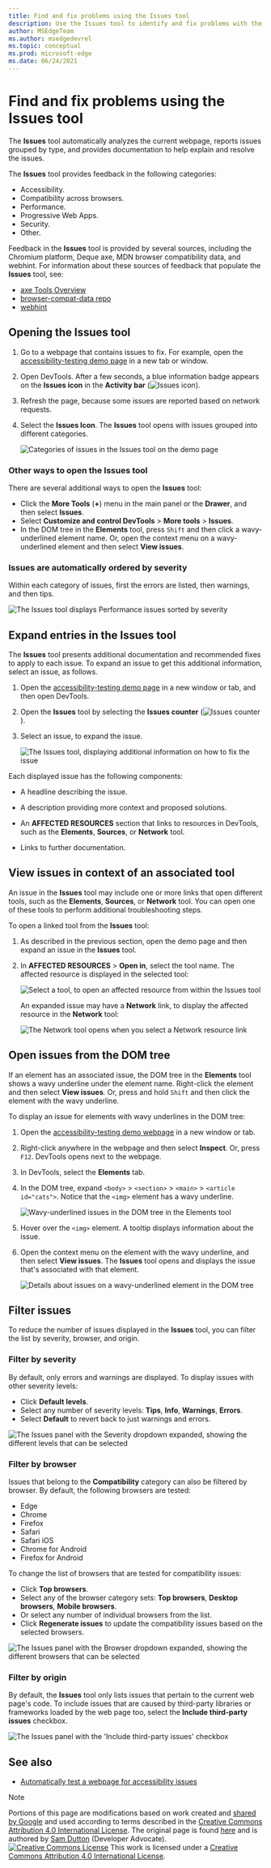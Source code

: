 ```yaml
---
title: Find and fix problems using the Issues tool
description: Use the Issues tool to identify and fix problems with the current webpage.
author: MSEdgeTeam
ms.author: msedgedevrel
ms.topic: conceptual
ms.prod: microsoft-edge
ms.date: 06/24/2021
---
```

<!-- Copyright Sam Dutton

   Licensed under the Apache License, Version 2.0 (the "License");
   you may not use this file except in compliance with the License.
   You may obtain a copy of the License at

       https://www.apache.org/licenses/LICENSE-2.0

   Unless required by applicable law or agreed to in writing, software
   distributed under the License is distributed on an "AS IS" BASIS,
   WITHOUT WARRANTIES OR CONDITIONS OF ANY KIND, either express or implied.
   See the License for the specific language governing permissions and
   limitations under the License.  -->
# Find and fix problems using the Issues tool

The **Issues** tool automatically analyzes the current webpage, reports issues grouped by type, and provides documentation to help explain and resolve the issues.

The **Issues** tool provides feedback in the following categories:
*  Accessibility.
*  Compatibility across browsers.
*  Performance.
*  Progressive Web Apps.
*  Security.
*  Other.

Feedback in the **Issues** tool is provided by several sources, including the Chromium platform, Deque axe, MDN browser compatibility data, and webhint.  For information about these sources of feedback that populate the **Issues** tool, see:
*  [axe Tools Overview](https://www.deque.com/axe)
*  [browser-compat-data repo](https://github.com/mdn/browser-compat-data)
*  [webhint](https://webhint.io)


<!-- ====================================================================== -->
## Opening the Issues tool

1. Go to a webpage that contains issues to fix.  For example, open the [accessibility-testing demo page](https://microsoftedge.github.io/Demos/devtools-a11y-testing/) in a new tab or window.

1. Open DevTools.  After a few seconds, a blue information badge appears on the **Issues icon** in the **Activity bar** (![Issues icon](media/issues-icon.png)).

1. Refresh the page, because some issues are reported based on network requests.

1. Select the **Issues Icon**.  The **Issues** tool opens with issues grouped into different categories.

   ![Categories of issues in the Issues tool on the demo page](media/categories.png)


### Other ways to open the Issues tool

There are several additional ways to open the **Issues** tool:
*  Click the **More Tools** (**+**) menu in the main panel or the **Drawer**, and then select **Issues**.
*  Select **Customize and control DevTools** > **More tools** > **Issues**.
*  In the DOM tree in the **Elements** tool, press `Shift` and then click a wavy-underlined element name.  Or, open the context menu on a wavy-underlined element and then select **View issues**.


### Issues are automatically ordered by severity

Within each category of issues, first the errors are listed, then warnings, and then tips.

![The Issues tool displays Performance issues sorted by severity](media/ordered-by-severity.png)


<!-- ====================================================================== -->
## Expand entries in the Issues tool

The **Issues** tool presents additional documentation and recommended fixes to apply to each issue.  To expand an issue to get this additional information, select an issue, as follows.

1. Open the [accessibility-testing demo page](https://microsoftedge.github.io/Demos/devtools-a11y-testing/) in a new window or tab, and then open DevTools.

1. Open the **Issues** tool by selecting the **Issues counter** (![Issues counter](../media/issues-counter-icon.msft.png)).

1. Select an issue, to expand the issue.

   ![The Issues tool, displaying additional information on how to fix the issue](media/initial-view-accessibility-page.png)

Each displayed issue has the following components:

*  A headline describing the issue.

*  A description providing more context and proposed solutions.

*  An **AFFECTED RESOURCES** section that links to resources in DevTools, such as the **Elements**, **Sources**, or **Network** tool.

*  Links to further documentation.


<!-- ====================================================================== -->
## View issues in context of an associated tool

An issue in the **Issues** tool may include one or more links that open different tools, such as the **Elements**, **Sources**, or **Network** tool. You can open one of these tools to perform additional troubleshooting steps.

To open a linked tool from the **Issues** tool:

1. As described in the previous section, open the demo page and then expand an issue in the **Issues** tool.

1. In **AFFECTED RESOURCES** > **Open in**, select the tool name.  The affected resource is displayed in the selected tool:

   ![Select a tool, to open an affected resource from within the Issues tool](media/affected-resource-opens-elements-tool.png)

    An expanded issue may have a **Network** link, to display the affected resource in the **Network** tool:

   ![The Network tool opens when you select a Network resource link](media/view-issue-in-network.png)


<!-- ====================================================================== -->
## Open issues from the DOM tree

If an element has an associated issue, the DOM tree in the **Elements** tool shows a wavy underline under the element name.  Right-click the element and then select **View issues**.  Or, press and hold `Shift` and then click the element with the wavy underline.

To display an issue for elements with wavy underlines in the DOM tree:

1. Open the [accessibility-testing demo webpage](https://microsoftedge.github.io/Demos/devtools-a11y-testing/) in a new window or tab.

1. Right-click anywhere in the webpage and then select **Inspect**.  Or, press `F12`.  DevTools opens next to the webpage.

1. In DevTools, select the **Elements** tab.

1. In the DOM tree, expand `<body>` > `<section>` > `<main>` > `<article id="cats">`.  Notice that the `<img>` element has a wavy underline.

   ![Wavy-underlined issues in the DOM tree in the Elements tool](media/wavy-underlines-dom-tree.png)

1. Hover over the `<img>` element.  A tooltip displays information about the issue.

1. Open the context menu on the element with the wavy underline, and then select **View issues**.  The **Issues** tool opens and displays the issue that's associated with that element.

   ![Details about issues on a wavy-underlined element in the DOM tree](media/opened-from-dom-tree-wavy-underline.png)


<!-- ====================================================================== -->
## Filter issues

To reduce the number of issues displayed in the **Issues** tool, you can filter the list by severity, browser, and origin.

### Filter by severity

By default, only errors and warnings are displayed. To display issues with other severity levels:

* Click **Default levels**.
* Select any number of severity levels: **Tips**, **Info**, **Warnings**, **Errors**.
* Select **Default** to revert back to just warnings and errors.

![The Issues panel with the Severity dropdown expanded, showing the different levels that can be selected](media/severity-filter.png)

### Filter by browser

Issues that belong to the **Compatibility** category can also be filtered by browser. By default, the following browsers are tested:

* Edge
* Chrome
* Firefox
* Safari
* Safari iOS
* Chrome for Android
* Firefox for Android

To change the list of browsers that are tested for compatibility issues:

* Click **Top browsers**.
* Select any of the browser category sets: **Top browsers**, **Desktop browsers**, **Mobile browsers**.
* Or select any number of individual browsers from the list.
* Click **Regenerate issues** to update the compatibility issues based on the selected browsers.

![The Issues panel with the Browser dropdown expanded, showing the different browsers that can be selected](media/browser-filter.png)

### Filter by origin

By default, the **Issues** tool only lists issues that pertain to the current web page's code. To include issues that are caused by third-party libraries or frameworks loaded by the web page too, select the **Include third-party issues** checkbox.

![The Issues panel with the 'Include third-party issues' checkbox](media/third-party-checkbox.png)


<!-- ====================================================================== -->
## See also

*  [Automatically test a webpage for accessibility issues](../accessibility/test-issues-tool.md)


<!-- ====================================================================== -->
> [!NOTE]
> Portions of this page are modifications based on work created and [shared by Google](https://developers.google.com/terms/site-policies) and used according to terms described in the [Creative Commons Attribution 4.0 International License](https://creativecommons.org/licenses/by/4.0).
> The original page is found [here](https://developer.chrome.com/docs/devtools/issues/) and is authored by [Sam Dutton](https://developers.google.com/web/resources/contributors#sam-dutton) (Developer Advocate).
[![Creative Commons License](../../media/cc-logo/88x31.png)](https://creativecommons.org/licenses/by/4.0)
This work is licensed under a [Creative Commons Attribution 4.0 International License](https://creativecommons.org/licenses/by/4.0).
